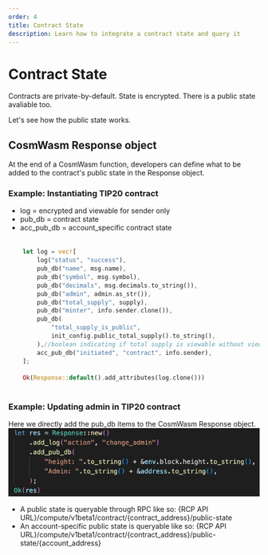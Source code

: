 ```yaml
---
order: 4
title: Contract State
description: Learn how to integrate a contract state and query it
---
```


# Contract State

Contracts are private-by-default. State is encrypted. There is a public state avaliable too. 

Let's see how the public state works.

## CosmWasm Response object
At the end of a CosmWasm function, developers can define what to be added to the contract's public state in the Response object.


### Example: Instantiating TIP20 contract

- log = encrypted and viewable for sender only
- pub_db = contract state
- acc_pub_db = account_specific contract state


```rust

    let log = vec![
        log("status", "success"),
        pub_db("name", msg.name),
        pub_db("symbol", msg.symbol),
        pub_db("decimals", msg.decimals.to_string()),
        pub_db("admin", admin.as_str()),
        pub_db("total_supply", supply),
        pub_db("minter", info.sender.clone()),
        pub_db(
            "total_supply_is_public",
            init_config.public_total_supply().to_string(),
        ),//boolean indicating if total supply is viewable without viewing key
        acc_pub_db("initiated", "contract", info.sender),
    ];

    Ok(Response::default().add_attributes(log.clone()))
        
``` 

### Example: Updating admin in TIP20 contract
Here we directly add the pub_db items to the CosmWasm Response object.
![pubdb](../images/pubdb.png)


- A public state is queryable through RPC like so:
 {RCP API URL}/compute/v1beta1/contract/{contract_address}/public-state
-  An account-specific public state is queryable like so:
  {RCP API URL}/compute/v1beta1/contract/{contract_address}/public-state/{account_address}